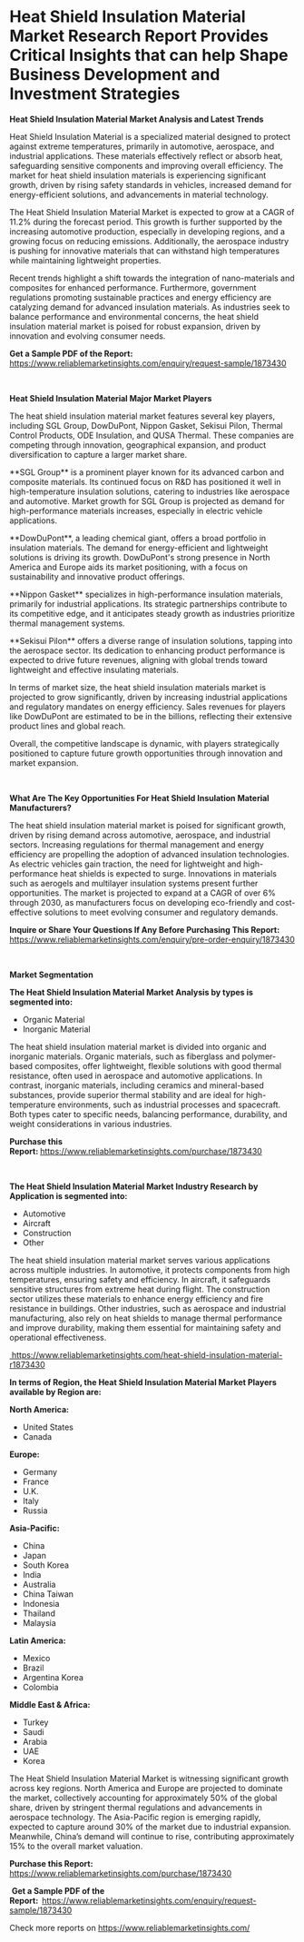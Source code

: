 <p><h1>Heat Shield Insulation Material Market Research Report Provides Critical Insights that can help Shape Business Development and Investment Strategies</h1></p><p><strong>Heat Shield Insulation Material Market Analysis and Latest Trends</strong></p>
<p><p>Heat Shield Insulation Material is a specialized material designed to protect against extreme temperatures, primarily in automotive, aerospace, and industrial applications. These materials effectively reflect or absorb heat, safeguarding sensitive components and improving overall efficiency. The market for heat shield insulation materials is experiencing significant growth, driven by rising safety standards in vehicles, increased demand for energy-efficient solutions, and advancements in material technology.</p><p>The Heat Shield Insulation Material Market is expected to grow at a CAGR of 11.2% during the forecast period. This growth is further supported by the increasing automotive production, especially in developing regions, and a growing focus on reducing emissions. Additionally, the aerospace industry is pushing for innovative materials that can withstand high temperatures while maintaining lightweight properties.</p><p>Recent trends highlight a shift towards the integration of nano-materials and composites for enhanced performance. Furthermore, government regulations promoting sustainable practices and energy efficiency are catalyzing demand for advanced insulation materials. As industries seek to balance performance and environmental concerns, the heat shield insulation material market is poised for robust expansion, driven by innovation and evolving consumer needs.</p></p>
<p><strong>Get a Sample PDF of the Report:&nbsp;</strong> <a href="https://www.reliablemarketinsights.com/enquiry/request-sample/1873430?utm_campaign=1894&utm_medium=2&utm_source=Github&utm_content=ia&utm_term=31032025&utm_id=heat-shield-insulation-material">https://www.reliablemarketinsights.com/enquiry/request-sample/1873430</a></p>
<p>&nbsp;</p>
<p><strong>Heat Shield Insulation Material Major Market Players</strong></p>
<p><p>The heat shield insulation material market features several key players, including SGL Group, DowDuPont, Nippon Gasket, Sekisui Pilon, Thermal Control Products, ODE Insulation, and QUSA Thermal. These companies are competing through innovation, geographical expansion, and product diversification to capture a larger market share.</p><p>**SGL Group** is a prominent player known for its advanced carbon and composite materials. Its continued focus on R&D has positioned it well in high-temperature insulation solutions, catering to industries like aerospace and automotive. Market growth for SGL Group is projected as demand for high-performance materials increases, especially in electric vehicle applications.</p><p>**DowDuPont**, a leading chemical giant, offers a broad portfolio in insulation materials. The demand for energy-efficient and lightweight solutions is driving its growth. DowDuPont's strong presence in North America and Europe aids its market positioning, with a focus on sustainability and innovative product offerings.</p><p>**Nippon Gasket** specializes in high-performance insulation materials, primarily for industrial applications. Its strategic partnerships contribute to its competitive edge, and it anticipates steady growth as industries prioritize thermal management systems. </p><p>**Sekisui Pilon** offers a diverse range of insulation solutions, tapping into the aerospace sector. Its dedication to enhancing product performance is expected to drive future revenues, aligning with global trends toward lightweight and effective insulating materials.</p><p>In terms of market size, the heat shield insulation materials market is projected to grow significantly, driven by increasing industrial applications and regulatory mandates on energy efficiency. Sales revenues for players like DowDuPont are estimated to be in the billions, reflecting their extensive product lines and global reach. </p><p>Overall, the competitive landscape is dynamic, with players strategically positioned to capture future growth opportunities through innovation and market expansion.</p></p>
<p>&nbsp;</p>
<p><strong>What Are The Key Opportunities For Heat Shield Insulation Material Manufacturers?</strong></p>
<p><p>The heat shield insulation material market is poised for significant growth, driven by rising demand across automotive, aerospace, and industrial sectors. Increasing regulations for thermal management and energy efficiency are propelling the adoption of advanced insulation technologies. As electric vehicles gain traction, the need for lightweight and high-performance heat shields is expected to surge. Innovations in materials such as aerogels and multilayer insulation systems present further opportunities. The market is projected to expand at a CAGR of over 6% through 2030, as manufacturers focus on developing eco-friendly and cost-effective solutions to meet evolving consumer and regulatory demands.</p></p>
<p><strong>Inquire or Share Your Questions If Any Before Purchasing This Report:</strong> <a href="https://www.reliablemarketinsights.com/enquiry/pre-order-enquiry/1873430?utm_campaign=1894&utm_medium=2&utm_source=Github&utm_content=ia&utm_term=31032025&utm_id=heat-shield-insulation-material">https://www.reliablemarketinsights.com/enquiry/pre-order-enquiry/1873430</a></p>
<p>&nbsp;</p>
<p><strong>Market Segmentation</strong></p>
<p><strong>The Heat Shield Insulation Material Market Analysis by types is segmented into:</strong></p>
<p><ul><li>Organic Material</li><li>Inorganic Material</li></ul></p>
<p><p>The heat shield insulation material market is divided into organic and inorganic materials. Organic materials, such as fiberglass and polymer-based composites, offer lightweight, flexible solutions with good thermal resistance, often used in aerospace and automotive applications. In contrast, inorganic materials, including ceramics and mineral-based substances, provide superior thermal stability and are ideal for high-temperature environments, such as industrial processes and spacecraft. Both types cater to specific needs, balancing performance, durability, and weight considerations in various industries.</p></p>
<p><strong>Purchase this Report:&nbsp;</strong><a href="https://www.reliablemarketinsights.com/purchase/1873430?utm_campaign=1894&utm_medium=2&utm_source=Github&utm_content=ia&utm_term=31032025&utm_id=heat-shield-insulation-material">https://www.reliablemarketinsights.com/purchase/1873430</a></p>
<p>&nbsp;</p>
<p><strong>The Heat Shield Insulation Material Market Industry Research by Application is segmented into:</strong></p>
<p><ul><li>Automotive</li><li>Aircraft</li><li>Construction</li><li>Other</li></ul></p>
<p><p>The heat shield insulation material market serves various applications across multiple industries. In automotive, it protects components from high temperatures, ensuring safety and efficiency. In aircraft, it safeguards sensitive structures from extreme heat during flight. The construction sector utilizes these materials to enhance energy efficiency and fire resistance in buildings. Other industries, such as aerospace and industrial manufacturing, also rely on heat shields to manage thermal performance and improve durability, making them essential for maintaining safety and operational effectiveness.</p></p>
<p><a href="https://www.reliablemarketinsights.com/heat-shield-insulation-material-r1873430?utm_campaign=1894&utm_medium=2&utm_source=Github&utm_content=ia&utm_term=31032025&utm_id=heat-shield-insulation-material">&nbsp;https://www.reliablemarketinsights.com/heat-shield-insulation-material-r1873430</a></p>
<p><strong>In terms of Region, the Heat Shield Insulation Material Market Players available by Region are:</strong></p>
<p>
    <p> <strong> North America: </strong>
        <ul>
            <li>United States</li>
            <li>Canada</li>
        </ul>
        </p> 
    <p> <strong> Europe: </strong>
        <ul>
            <li>Germany</li>
            <li>France</li>
            <li>U.K.</li>
            <li>Italy</li>
            <li>Russia</li>
        </ul>
        </p> 
    <p> <strong> Asia-Pacific: </strong>
        <ul>
            <li>China</li>
            <li>Japan</li>
            <li>South Korea</li>
            <li>India</li>
            <li>Australia</li>
            <li>China Taiwan</li>
            <li>Indonesia</li>
            <li>Thailand</li>
            <li>Malaysia</li>
        </ul>
        </p> 
    <p> <strong> Latin America: </strong>
        <ul>
            <li>Mexico</li>
            <li>Brazil</li>
            <li>Argentina Korea</li>
            <li>Colombia</li>
        </ul>
        </p> 
    <p> <strong> Middle East & Africa: </strong>
        <ul>
            <li>Turkey</li>
            <li>Saudi</li>
            <li>Arabia</li>
            <li>UAE</li>
            <li>Korea</li>
        </ul>
    </p>
    </p>
<p><p>The Heat Shield Insulation Material Market is witnessing significant growth across key regions. North America and Europe are projected to dominate the market, collectively accounting for approximately 50% of the global share, driven by stringent thermal regulations and advancements in aerospace technology. The Asia-Pacific region is emerging rapidly, expected to capture around 30% of the market due to industrial expansion. Meanwhile, China’s demand will continue to rise, contributing approximately 15% to the overall market valuation.</p></p>
<p><strong>Purchase this Report: </strong><a href="https://www.reliablemarketinsights.com/purchase/1873430?utm_campaign=1894&utm_medium=2&utm_source=Github&utm_content=ia&utm_term=31032025&utm_id=heat-shield-insulation-material">https://www.reliablemarketinsights.com/purchase/1873430</a></p>
<p>&nbsp;<strong>Get a Sample PDF of the Report:&nbsp;&nbsp;</strong><a href="https://www.reliablemarketinsights.com/enquiry/request-sample/1873430?utm_campaign=1894&utm_medium=2&utm_source=Github&utm_content=ia&utm_term=31032025&utm_id=heat-shield-insulation-material">https://www.reliablemarketinsights.com/enquiry/request-sample/1873430</a></p>
<p><strong></strong></p>
<p>Check more reports on <a href="https://www.reliablemarketinsights.com/?utm_campaign=1894&utm_medium=2&utm_source=Github&utm_content=ia&utm_term=31032025&utm_id=heat-shield-insulation-material">https://www.reliablemarketinsights.com/</a></p>